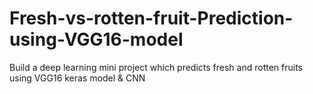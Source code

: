 # Fresh-vs-rotten-fruit-Prediction-using-VGG16-model
Build a deep learning mini project which predicts fresh and rotten fruits using VGG16 keras model &amp; CNN
